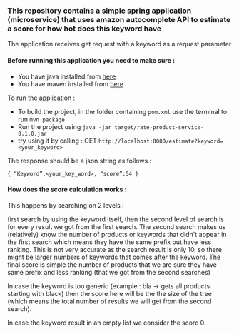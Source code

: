 ### This repository contains a simple spring application (microservice) that uses amazon autocomplete API to estimate a score for how hot does this keyword have


The application receives get request with a keyword as a request parameter

#### Before running this application you need to make sure : 

* You have java installed from [here](https://java.com/en/download/help/index_installing.xml)
* You have maven installed from [here](https://maven.apache.org/install.html)

 To run the application : 
* To build the project, in the folder containing `pom.xml` use the terminal to run `mvn package`
* Run the project using `java -jar target/rate-product-service-0.1.0.jar`
* try using it by calling : 
GET `http://localhost:8080/estimate?keyword=<your_keyword>`

The response should be a json string as follows : 

`{
“Keyword”:<your_key_word>,
“score”:54
}`


#### How does the score calculation works : 

This happens by searching on 2 levels :

first search by using the keyword itself, then the second level of search is for every result we got from the first search.
The second search makes us (relatively) know the number of products or keywords that didn't appear in the first search which means they have the same prefix but have less ranking. 
This is not very accurate as the search result is only 10, so there might be larger numbers of keywords that comes after the keyword.
The final score is simple the number of products that we are sure they have same prefix and less ranking (that we got from the second searches)

In case the keyword is too generic (example : bla -> gets all products starting with black) then the score here will be the the size of the tree (which means the total number of results we will get from the second search).

In case the keyword result in an empty list we consider the score 0.